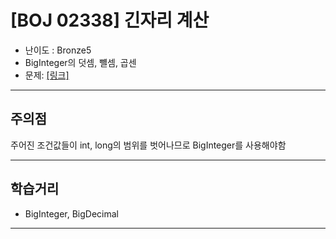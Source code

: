 
# \[BOJ 02338\] 긴자리 계산

- 난이도 : Bronze5
- BigInteger의 덧셈, 뺼셈, 곱센
- 문제: <a href="https://www.acmicpc.net/problem/2338" target="_blank"> [링크]</a>

---

## 주의점

주어진 조건값들이 int, long의 범위를 벗어나므로 BigInteger를 사용해야함

---

## 학습거리
- BigInteger, BigDecimal

---
